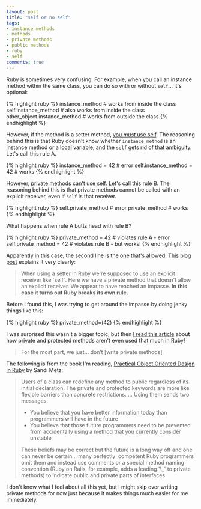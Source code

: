 ```yaml
---
layout: post
title: "self or no self"
tags:
- instance methods
- methods
- private methods
- public methods
- ruby
- self
comments: true
---
```



Ruby is sometimes very confusing. For example, when you call an instance method within the same class, you can do so with or without `self`... it's optional:

{% highlight ruby %}
instance_method # works from inside the class
self.instance_method # also works from inside the class
other_object.instance_method # works from outside the class
{% endhighlight %}

However, if the method is a setter method, <a href="http://www.rubyfleebie.com/use-self-explicitly/">you <em>must</em> use self</a>. The reasoning behind this is that Ruby doesn't know whether `instance_method` is an instance method or a local variable, and the `self` gets rid of that ambiguity. Let's call this rule A.

{% highlight ruby %}
instance_method = 42 # error
self.instance_method = 42 # works
{% endhighlight %}

However, <a href="http://stackoverflow.com/questions/4293215/understanding-private-methods-in-ruby">private methods can't use self</a>. Let's call this rule B. The reasoning behind this is that private methods cannot be called with an explicit receiver, even if `self` is that receiver.

{% highlight ruby %}
self.private_method # error
private_method # works
{% endhighlight %}

What happens when rule A butts head with rule B?

{% highlight ruby %}
private_method = 42 # violates rule A - error
self.private_method = 42 # violates rule B - but works!
{% endhighlight %}

Apparently in this case, the second line is the one that's allowed. <a href="ttp://devblog.orgsync.com/2013/05/20/private-and-protected-they-might-not-mean-what-you-think-they-mean/">This blog post</a> explains it very clearly:
<blockquote>When using a setter in Ruby we're supposed to use an explicit receiver like `self`. Here we have a private method that doesn't allow an explicit receiver. We appear to have reached an impasse. <strong>In this case it turns out Ruby breaks its own rule.</strong></blockquote>
Before I found this, I was trying to get around the impasse by doing jenky things like this:

{% highlight ruby %}
private_method=(42)
{% endhighlight %}

I was surprised this wasn't a bigger topic, but then <a href="http://heartmindcode.com/2013/04/25/private_accessors_in_ruby/">I read this article</a> about how private and protected methods aren't even used that much in Ruby!
<blockquote>For the most part, we just... don’t [write private methods].</blockquote>
The following is from the book I'm reading, <a href="http://www.poodr.com/">Practical Object Oriented Design in Ruby</a> by Sandi Metz:
<blockquote>Users of a class can redefine any method to public regardless of its initial declaration. The private and protected keywords are more like flexible barriers than concrete restrictions. ... Using them sends two messages:
<ul>
	<li>You believe that you have better information today than programmers will have in the future</li>
	<li>You believe that those future programmers need to be prevented from accidentally using a method that you currently consider unstable</li>
</ul>
These beliefs may be correct but the future is a long way off and one can never be certain... many perfectly  competent Ruby programmers omit them and instead use comments or a special method naming convention (Ruby on Rails, for example, adds a leading '\_' to private methods) to indicate public and private parts of interfaces.</blockquote>
I don't know what I feel about all this yet, but I might skip over writing private methods for now just because it makes things much easier for me immediately.